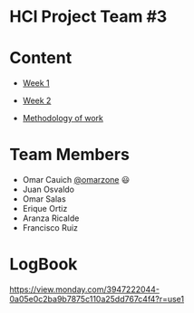 # HCI Project Team #3

# Content
- [Week 1](Weeks/Week%201/README.md)

- [Week 2](Weeks/Week%202/README.md)

- [Methodology of work](src/methodology.md)

# Team Members
- Omar Cauich  [@omarzone](https://github.com/omarzone) :smiley:
- Juan Osvaldo
- Omar Salas
- Erique Ortiz
- Aranza Ricalde
- Francisco Ruiz


# LogBook
https://view.monday.com/3947222044-0a05e0c2ba9b7875c110a25dd767c4f4?r=use1
    
